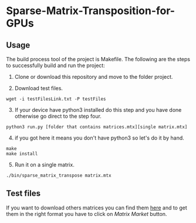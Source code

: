 # Sparse-Matrix-Transposition-for-GPUs

## Usage

The build process tool of the project is Makefile. The following are the steps to successfully build and run the project:

1. Clone or download this repository and move to the folder project.

2. Download test files.

```
wget -i testFilesLink.txt -P testFiles
```

3. If your device have python3 installed do this step and you have done otherwise go direct to the step four.

```
python3 run.py [folder that contains matrices.mtx][single matrix.mtx]
```

4. if you got here it means you don't have python3 so let's do it by hand.

```
make
make install
```

5. Run it on a single matrix.

```
./bin/sparse_matrix_transpose matrix.mtx
```

## Test files

If you want to download others matrices you can find them [here](https://sparse.tamu.edu) and to get them in the right format you have to click on *Matrix Market* button.
